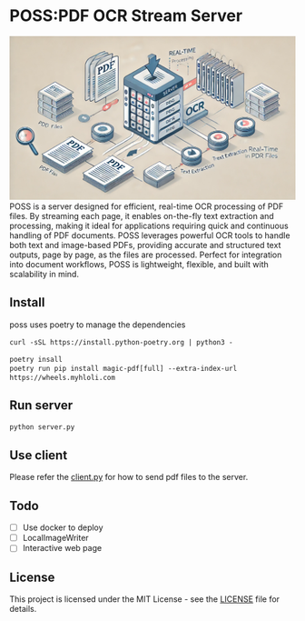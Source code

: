 # POSS:PDF OCR Stream Server
![img.png](img.png)
POSS is a server designed for efficient, real-time OCR processing of PDF files. By streaming each page, it enables on-the-fly text extraction and processing, making it ideal for applications requiring quick and continuous handling of PDF documents. POSS leverages powerful OCR tools to handle both text and image-based PDFs, providing accurate and structured text outputs, page by page, as the files are processed. Perfect for integration into document workflows, POSS is lightweight, flexible, and built with scalability in mind.

## Install
poss uses poetry to manage the dependencies
```shell
curl -sSL https://install.python-poetry.org | python3 -
```

```shell
poetry insall
poetry run pip install magic-pdf[full] --extra-index-url  https://wheels.myhloli.com
```

## Run server
```shell
python server.py
```

## Use client
Please refer the [client.py](client.py) for how to send pdf files to the server.

## Todo
- [ ] Use docker to deploy
- [ ] LocalImageWriter
- [ ] Interactive web page

## License
This project is licensed under the MIT License - see the [LICENSE](LICENSE) file for details.
